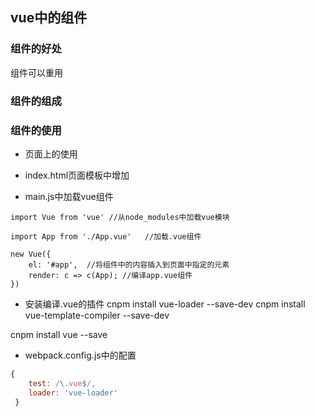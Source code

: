## vue中的组件

### 组件的好处

组件可以重用

### 组件的组成

<template>
	//编写html代码

	//注意：在vue2.x以后 template只能有一个根节点
</template>

<script>
	//导入其它模块/组件/文件(css/字体文件等)

	//导出组件
	 export default {
        data() {
            return {
                greeting: 'hello world'
            }
        }
    }
</script>

<style>
	//编写样式
</style>

### 组件的使用

- 页面上的使用

+ index.html页面模板中增加

<div id="app"></div>

+ main.js中加载vue组件

```
import Vue from 'vue' //从node_modules中加载vue模块

import App from './App.vue'   //加载.vue组件

new Vue({
	el: '#app',  //将组件中的内容插入到页面中指定的元素
	render: c => c(App); //编译app.vue组件
})
```


- 安装编译.vue的插件
cnpm install vue-loader --save-dev
cnpm install vue-template-compiler --save-dev



cnpm install vue --save


- webpack.config.js中的配置

```javascript
{
    test: /\.vue$/,
    loader: 'vue-loader'
 }
```


